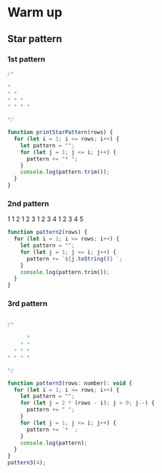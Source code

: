 # Warm up

## Star pattern

### 1st pattern

```javascript
/*

*
* *
* * *
* * * *

*/

function printStarPattern(rows) {
  for (let i = 1; i <= rows; i++) {
    let pattern = "";
    for (let j = 1; j <= i; j++) {
      pattern += "* ";
    }
    console.log(pattern.trim());
  }
}
```

### 2nd pattern

1
1 2
1 2 3
1 2 3 4
1 2 3 4 5

```js
function pattern2(rows) {
  for (let i = 1; i <= rows; i++) {
    let pattern = "";
    for (let j = 1; j <= i; j++) {
      pattern += `${j.toString()} `;
    }
    console.log(pattern.trim());
  }
}
```

### 3rd pattern

```js

/*

      *
    * *
  * * *
* * * *

*/

function pattern3(rows: number): void {
  for (let i = 1; i <= rows; i++) {
    let pattern = "";
    for (let j = 2 * (rows - i); j > 0; j--) {
      pattern += " ";
    }
    for (let j = 1; j <= i; j++) {
      pattern += `* `;
    }
    console.log(pattern);
  }
}
pattern3(4);
```
